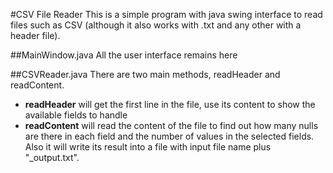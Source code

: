 #CSV File Reader
This is a simple program with java swing interface to read files such as CSV 
(although it also works with .txt and any other with a header file).

##MainWindow.java
All the user interface remains here

##CSVReader.java
There are two main methods, readHeader and readContent.
* <b>readHeader</b> will get the first line in the file, use its content to show the available fields to handle
* <b>readContent</b> will read the content of the file to find out how many nulls are there in each field and 
the number of values in the selected fields. Also it will write its result into a file with input file name plus "_output.txt".
